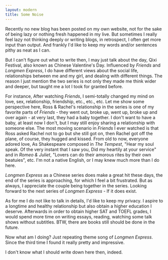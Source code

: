 ```yaml
---
layout: modern
title: Some Noise
---
```


Recently no new blog has been posted on my own website, not for the sake of being lazy or nothing fresh happened in my live. But sometimes I really feel lazy not thinking deeply or writing blogs, in retrospect, I often get more input than output. And frankly I'd like to keep my words and/or sentences pithy as neat as I can.

But I can't figure out what to write then, I may just talk about the day, Qixi Festival, also known as Chinese Valentine's Day. Influenced by *Friends* and *Longmen Express*, I do have different views about the social life, relationships between me and my girl, and dealing with different things. The reason I just mention the two series is not only they made me think wider and deeper, but taught me a lot I took for granted before.

For instance, After watching *Friends*, I semi-totally changed my mind on love, sex, relationship, friendship, etc., etc., etc. Let me show some perspective here, Ross & Rachel's relationship in the series is one of my favorite parts of *Friends* - they went out, broke up, went up, broke up and over again - at very last, they had a baby together. I don't want to have a baby, at least now I don't, but I may still enjoy sharing a relationship with someone else. The most moving scenario in *Friends* I ever watched is that Ross asked Rachel not to go but she still got on, then Rachel got off the plane, of course, they hugged and kissed. From old to now, everyone adored love, As Shakespeare composed in *The Tempest*, "Hear my soul speak. Of the very instant that I saw you, Did my heartily at your service" and in *Romeo & Juliet*, "Lovers can do their amorous rites by their own beatuies", etc. I'm not a native English, or I may knew much more than I do here.

*Longmen Express* as a Chinese series does make a great hit these days, the end of the series is approaching, for which I feel a bit frustrated. But as always, I appreciate the couple being together in the series. Looking forward to the next series of *Longmen Express* - If it does exist.

As for me I do not like to talk in details, I'd like to keep my privacy. I aspire to a longtime and healthy relationship but also obtain a higher education I deserve. Afterwards in order to obtain higher SAT and TOEFL grades, I would spend more time on writing essays, reading, watching some talk shows without subtitles. BTW, there are books still should be done in the future.

Now what am I doing? Just repeating theme song of *Longmen Express*. Since the third time I found it really pretty and impressive.

I don't know what I should write down here then, indeed.